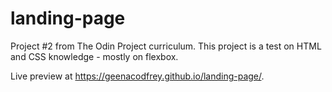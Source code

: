 # landing-page
Project #2 from The Odin Project curriculum. This project is a test on HTML and CSS knowledge - mostly on flexbox.

Live preview at https://geenacodfrey.github.io/landing-page/.
